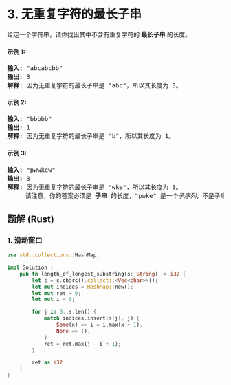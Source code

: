 # 3. 无重复字符的最长子串
给定一个字符串，请你找出其中不含有重复字符的 **最长子串** 的长度。

#### 示例 1:
<pre>
<strong>输入:</strong> "abcabcbb"
<strong>输出:</strong> 3
<strong>解释:</strong> 因为无重复字符的最长子串是 "abc"，所以其长度为 3。
</pre>

#### 示例 2:
<pre>
<strong>输入:</strong> "bbbbb"
<strong>输出:</strong> 1
<strong>解释:</strong> 因为无重复字符的最长子串是 "b"，所以其长度为 1。
</pre>

#### 示例 3:
<pre>
<strong>输入:</strong> "pwwkew"
<strong>输出:</strong> 3
<strong>解释:</strong> 因为无重复字符的最长子串是 "wke"，所以其长度为 3。
     请注意，你的答案必须是 <strong>子串</strong> 的长度，"pwke" 是一个<i>子序列</i>，不是子串。
</pre>

## 题解 (Rust)

### 1. 滑动窗口
```Rust
use std::collections::HashMap;

impl Solution {
    pub fn length_of_longest_substring(s: String) -> i32 {
        let s = s.chars().collect::<Vec<char>>();
        let mut indices = HashMap::new();
        let mut ret = 0;
        let mut i = 0;

        for j in 0..s.len() {
            match indices.insert(s[j], j) {
                Some(x) => i = i.max(x + 1),
                None => (),
            }
            ret = ret.max(j - i + 1);
        }

        ret as i32
    }
}
```
